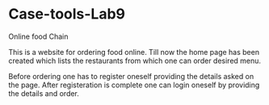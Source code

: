 Case-tools-Lab9
===============
Online food Chain



This is a website for ordering food online. 
Till now the home page has been created which lists the restaurants from which one can order desired  menu.

Before ordering one has to register oneself providing the details asked on the page.
After registeration is complete one can login oneself by providing the details and order.
